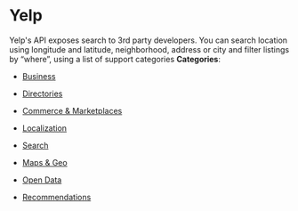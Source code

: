 # Yelp


Yelp's API exposes search to 3rd party developers. You can search location using longitude and latitude, neighborhood, address or city and filter listings by “where”, using a list of support categories
**Categories**:

- [Business](https://github/awesome-apis/awesome-apis#business)

- [Directories](https://github/awesome-apis/awesome-apis#directories)

- [Commerce & Marketplaces](https://github/awesome-apis/awesome-apis#commerce-and-marketplaces)

- [Localization](https://github/awesome-apis/awesome-apis#localization)

- [Search](https://github/awesome-apis/awesome-apis#search)

- [Maps & Geo](https://github/awesome-apis/awesome-apis#maps-and-geo)

- [Open Data](https://github/awesome-apis/awesome-apis#open-data)

- [Recommendations](https://github/awesome-apis/awesome-apis#recommendations)




